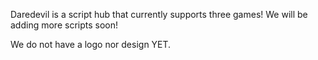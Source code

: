 Daredevil is a script hub that currently supports three games!
We will be adding more scripts soon!

We do not have a logo nor design YET.




